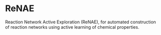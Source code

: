 # ReNAE
Reaction Network Active Exploration (ReNAE), for automated construction of reaction networks using active learning of chemical properties.
